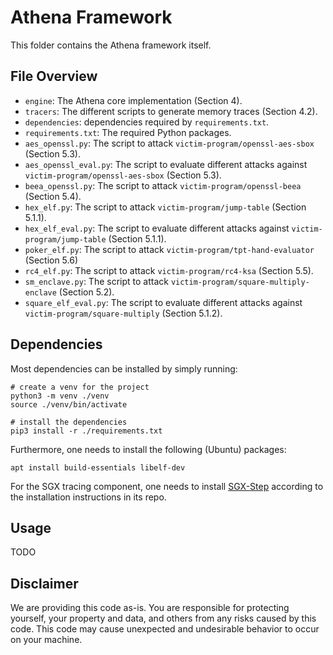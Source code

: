 # Athena Framework
This folder contains the Athena framework itself.

## File Overview
- `engine`: The Athena core implementation (Section 4).
- `tracers`: The different scripts to generate memory traces (Section 4.2).
- `dependencies`: dependencies required by `requirements.txt`.
- `requirements.txt`: The required Python packages.
- `aes_openssl.py`: The script to attack `victim-program/openssl-aes-sbox` (Section 5.3).
- `aes_openssl_eval.py`: The script to evaluate different attacks against `victim-program/openssl-aes-sbox` (Section 5.3).
- `beea_openssl.py`: The script to attack `victim-program/openssl-beea` (Section 5.4).
- `hex_elf.py`: The script to attack `victim-program/jump-table` (Section 5.1.1).
- `hex_elf_eval.py`: The script to evaluate different attacks against `victim-program/jump-table` (Section 5.1.1).
- `poker_elf.py`: The script to attack `victim-program/tpt-hand-evaluator` (Section 5.6)
- `rc4_elf.py`: The script to attack `victim-program/rc4-ksa` (Section 5.5).
- `sm_enclave.py`: The script to attack `victim-program/square-multiply-enclave` (Section 5.2).
- `square_elf_eval.py`: The script to evaluate different attacks against `victim-program/square-multiply` (Section 5.1.2).

## Dependencies
Most dependencies can be installed by simply running:
```
# create a venv for the project
python3 -m venv ./venv
source ./venv/bin/activate

# install the dependencies
pip3 install -r ./requirements.txt
```
Furthermore, one needs to install the following (Ubuntu) packages:
```
apt install build-essentials libelf-dev 
```
For the SGX tracing component, one needs to install [SGX-Step](https://github.com/jovanbulck/sgx-step) according to the installation instructions in its repo.

## Usage
TODO

## Disclaimer
We are providing this code as-is. 
You are responsible for protecting yourself, your property and data, and others from any risks caused by this code. 
This code may cause unexpected and undesirable behavior to occur on your machine. 